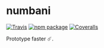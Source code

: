 # numbani

[![Travis][build-badge]][build]
[![npm package][npm-badge]][npm]
[![Coveralls][coveralls-badge]][coveralls]

Prototype faster ☄️.

[build-badge]: https://img.shields.io/travis/numbani/numbani-react/master.png
[build]: https://travis-ci.org/numbani/numbani-react

[npm-badge]: https://img.shields.io/npm/v/npm-package.png?style=flat-square
[npm]: https://www.npmjs.org/package/npm-package

[coveralls-badge]: https://img.shields.io/coveralls/numbani/numbani-react/master.png
[coveralls]: https://coveralls.io/github/numbani/numbani-react
